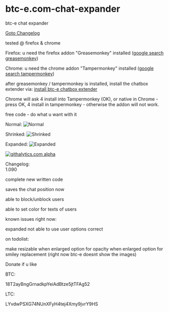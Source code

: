 btc-e.com-chat-expander
=======================

btc-e chat expander

<a href="#bctece_changelog">Goto Changelog</a>

tested @ firefox & chrome

Firefox: u need the firefox addon "Greasemonkey" installed (<a href="https://www.google.ch/#q=greasemonkey">google search greasemonkey</a>)

Chrome: u need the chrome addon "Tampermonkey" installed (<a href="https://www.google.ch/#q=tampermonkey">google search tampermonkey</a>)

after greasemonkey / tampermonkey is installed, install the chatbox extender via:
<a href="https://github.com/sebka/btc-e.com-chat-expander/raw/master/chat_expander.user.js">install btc-e chatbox extender</a>

Chrome will ask 4 install into Tampermonkey (OK), or native in Chrome - press OK, 4 install in tampermonkey - otherwise the addon will not work.

free code - do what u want with it

Normal:
![Normal](https://github.com/sebka/btc-e.com-chat-expander/raw/master/normal.png "Normal")

Shrinked:
![Shrinked](https://github.com/sebka/btc-e.com-chat-expander/raw/master/shrinked.png "Shrinked")

Expanded:
![Expanded](https://github.com/sebka/btc-e.com-chat-expander/raw/master/expanded.png "Expanded")

[![githalytics.com alpha](https://cruel-carlota.pagodabox.com/55740e22ef2b6050de6a7ab559bee9f7 "githalytics.com")](http://githalytics.com/sebka/btc-e.com-chat-expander)

<div id="bctece_changelog">Changelog:</div>
1.090

complete new written code

saves the chat position now

able to block/unblock users

able to set color for texts of users


known issues right now:

expanded not able to use user options correct

on todolist:

make resizable when enlarged
option for opacity when enlarged
option for smiley replacement (right now btc-e doesnt show the images)

Donate if u like

BTC:

18T2ayBngGrnadkpYeiAdBtze5jtTFAg52

LTC:

LYvdwPSXG74NUnXFyH4tej4Xmy9jvrY9HS
